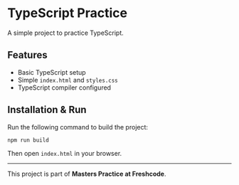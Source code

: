 # TypeScript Practice

A simple project to practice TypeScript.

## Features
- Basic TypeScript setup
- Simple `index.html` and `styles.css`
- TypeScript compiler configured

## Installation & Run

Run the following command to build the project:
```bash
npm run build
```

Then open `index.html` in your browser.

---

This project is part of **Masters Practice at Freshcode**.
